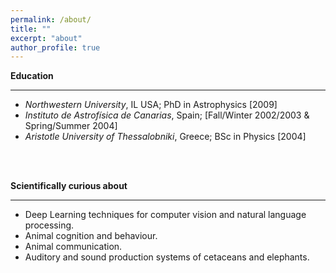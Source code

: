 ```yaml
---
permalink: /about/
title: ""
excerpt: "about"
author_profile: true
---
```




**Education** 

-----

- _Northwestern University_, IL USA; PhD in Astrophysics [2009] 
- _Instituto de Astrofísica de Canarias_, Spain; [Fall/Winter 2002/2003 & Spring/Summer 2004]
- _Aristotle University of Thessalobniki_, Greece; BSc in Physics [2004]
 

<br><br>
 
 **Scientifically curious about**
 
  -----
- Deep Learning techniques for computer vision and natural language processing.
- Animal cognition and behaviour.
- Animal communication.
- Auditory and sound production systems of cetaceans and elephants.
